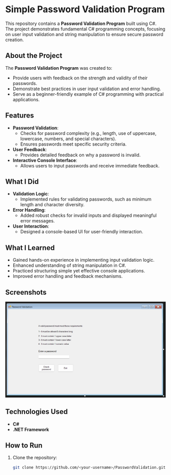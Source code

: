 # Simple Password Validation Program

This repository contains a **Password Validation Program** built using C#. The project demonstrates fundamental C# programming concepts, focusing on user input validation and string manipulation to ensure secure password creation.

## About the Project

The **Password Validation Program** was created to:
- Provide users with feedback on the strength and validity of their passwords.
- Demonstrate best practices in user input validation and error handling.
- Serve as a beginner-friendly example of C# programming with practical applications.

## Features
- **Password Validation**:
  - Checks for password complexity (e.g., length, use of uppercase, lowercase, numbers, and special characters).
  - Ensures passwords meet specific security criteria.
- **User Feedback**:
  - Provides detailed feedback on why a password is invalid.
- **Interactive Console Interface**:
  - Allows users to input passwords and receive immediate feedback.

## What I Did
- **Validation Logic**:
  - Implemented rules for validating passwords, such as minimum length and character diversity.
- **Error Handling**:
  - Added robust checks for invalid inputs and displayed meaningful error messages.
- **User Interaction**:
  - Designed a console-based UI for user-friendly interaction.

## What I Learned
- Gained hands-on experience in implementing input validation logic.
- Enhanced understanding of string manipulation in C#.
- Practiced structuring simple yet effective console applications.
- Improved error handling and feedback mechanisms.

## Screenshots

![Home Page](ss4.png)

## Technologies Used
- **C#**
- **.NET Framework**

## How to Run
1. Clone the repository:
   ```bash
   git clone https://github.com/<your-username>/PasswordValidation.git
